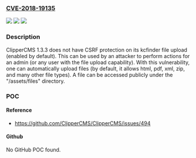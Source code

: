 ### [CVE-2018-19135](https://cve.mitre.org/cgi-bin/cvename.cgi?name=CVE-2018-19135)
![](https://img.shields.io/static/v1?label=Product&message=n%2Fa&color=blue)
![](https://img.shields.io/static/v1?label=Version&message=n%2Fa&color=blue)
![](https://img.shields.io/static/v1?label=Vulnerability&message=n%2Fa&color=brighgreen)

### Description

ClipperCMS 1.3.3 does not have CSRF protection on its kcfinder file upload (enabled by default). This can be used by an attacker to perform actions for an admin (or any user with the file upload capability). With this vulnerability, one can automatically upload files (by default, it allows html, pdf, xml, zip, and many other file types). A file can be accessed publicly under the "/assets/files" directory.

### POC

#### Reference
- https://github.com/ClipperCMS/ClipperCMS/issues/494

#### Github
No GitHub POC found.

